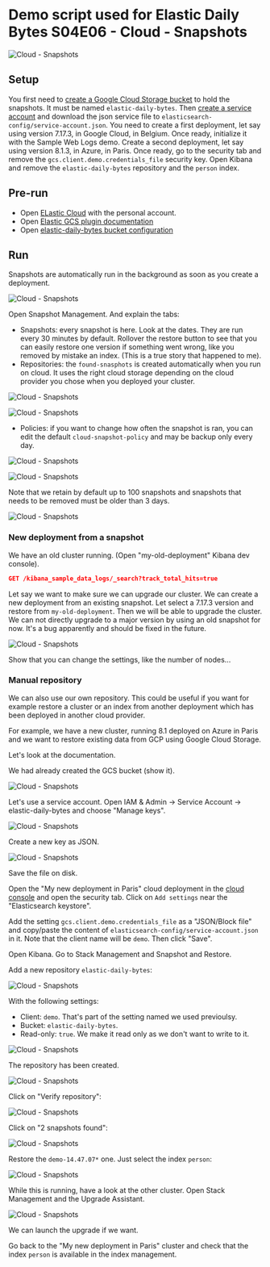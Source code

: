 # Demo script used for Elastic Daily Bytes S04E06 - Cloud - Snapshots

![Cloud - Snapshots](images/00-talk.png "Cloud - Snapshots")

## Setup

You first need to [create a Google Cloud Storage bucket](https://www.elastic.co/guide/en/elasticsearch/reference/8.1/repository-gcs.html#repository-gcs-creating-bucket) to hold the snapshots. It must be named `elastic-daily-bytes`.
Then [create a service account](https://www.elastic.co/guide/en/elasticsearch/plugins/current/repository-gcs-usage.html#repository-gcs-using-service-account) and download the json service file to `elasticsearch-config/service-account.json`.
You need to create a first deployment, let say using version 7.17.3, in Google Cloud, in Belgium. Once ready, initialize it with the Sample Web Logs demo.
Create a second deployment, let say using version 8.1.3, in Azure, in Paris. Once ready, go to the security tab and remove the `gcs.client.demo.credentials_file` security key.
Open Kibana and remove the `elastic-daily-bytes` repository and the `person` index.

## Pre-run

* Open [ELastic Cloud](https://cloud.elastic.co/) with the personal account.
* Open [Elastic GCS plugin documentation](https://www.elastic.co/guide/en/elasticsearch/reference/8.1/repository-gcs.html#repository-gcs-creating-bucket)
* Open [elastic-daily-bytes bucket configuration](https://console.cloud.google.com/storage/browser/elastic-daily-bytes;tab=configuration?prefix=&forceOnObjectsSortingFiltering=false)

## Run

Snapshots are automatically run in the background as soon as you create a deployment.

![Cloud - Snapshots](images/10-existing-snapshots.png "Cloud - Snapshots")

Open Snapshot Management. And explain the tabs:

* Snapshots: every snapshot is here. Look at the dates. They are run every 30 minutes by default. Rollover the restore button to see that you can easily restore one version if something went wrong, like you removed by mistake an index. (This is a true story that happened to me).
* Repositories: the `found-snasphots` is created automatically when you run on cloud. It uses the right cloud storage depending on the cloud provider you chose when you deployed your cluster.

![Cloud - Snapshots](images/11-default-repository.png "Cloud - Snapshots")

![Cloud - Snapshots](images/12-repository-details.png "Cloud - Snapshots")

* Policies: if you want to change how often the snapshot is ran, you can edit the default `cloud-snapshot-policy` and may be backup only every day.

![Cloud - Snapshots](images/13-policies.png "Cloud - Snapshots")

![Cloud - Snapshots](images/14-cloud-snapshot-policy.png "Cloud - Snapshots")

Note that we retain by default up to 100 snapshots and snapshots that needs to be removed must be older than 3 days.

![Cloud - Snapshots](images/15-policy-details.png "Cloud - Snapshots")

### New deployment from a snapshot

We have an old cluster running. (Open "my-old-deployment" Kibana dev console).

```json
GET /kibana_sample_data_logs/_search?track_total_hits=true
```

Let say we want to make sure we can upgrade our cluster. We can create a new deployment from an existing snapshot. Let select a 7.17.3 version and restore from `my-old-deployment`. Then we will be able to upgrade the cluster. We can not directly upgrade to a major version by using an old snapshot for now. It's a bug apparently and should be fixed in the future.

![Cloud - Snapshots](images/21-new-deployment.png "Cloud - Snapshots")

Show that you can change the settings, like the number of nodes...

### Manual repository

We can also use our own repository. This could be useful if you want for example restore a cluster or an index from another deployment which has been deployed in another cloud provider.

For example, we have a new cluster, running 8.1 deployed on Azure in Paris and we want to restore existing data from GCP using Google Cloud Storage.

Let's look at the documentation.

We had already created the GCS bucket (show it).

![Cloud - Snapshots](images/30-gcs-bucket.png "Cloud - Snapshots")

Let's use a service account.
Open IAM & Admin -> Service Account -> elastic-daily-bytes and choose "Manage keys".

![Cloud - Snapshots](images/30-manage-keys.png "Cloud - Snapshots")

Create a new key as JSON.

![Cloud - Snapshots](images/31-add-key.png "Cloud - Snapshots")

Save the file on disk.

Open the "My new deployment in Paris" cloud deployment in the [cloud console](https://cloud.elastic.co/deployments) and open the security tab. Click on `Add settings` near the "Elasticsearch keystore".

Add the setting `gcs.client.demo.credentials_file` as a "JSON/Block file" and copy/paste the content of `elasticsearch-config/service-account.json` in it.
Note that the client name will be `demo`. Then click "Save".

Open Kibana. Go to Stack Management and Snapshot and Restore.

Add a new repository `elastic-daily-bytes`:

![Cloud - Snapshots](images/32-add-gcs-repo.png "Cloud - Snapshots")

With the following settings:

* Client: `demo`. That's part of the setting named we used previoulsy.
* Bucket: `elastic-daily-bytes`.
* Read-only: `true`. We make it read only as we don't want to write to it.

![Cloud - Snapshots](images/33-gcs-settings.png "Cloud - Snapshots")

The repository has been created.

![Cloud - Snapshots](images/34-repo-created.png "Cloud - Snapshots")

Click on "Verify repository":

![Cloud - Snapshots](images/35-verify.png "Cloud - Snapshots")

Click on "2 snapshots found":

![Cloud - Snapshots](images/36-snapshots.png "Cloud - Snapshots")

Restore the `demo-14.47.07*` one. Just select the index `person`:

![Cloud - Snapshots](images/37-restore.png "Cloud - Snapshots")

While this is running, have a look at the other cluster. Open Stack Management and the Upgrade Assistant.

![Cloud - Snapshots](images/38-upgrade-assistant.png "Cloud - Snapshots")

We can launch the upgrade if we want.

Go back to the "My new deployment in Paris" cluster and check that the index `person` is available in the index management.
